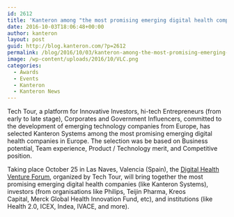 ```yaml
---
id: 2612
title: 'Kanteron among "the most promising emerging digital health companies"'
date: 2016-10-03T18:06:48+00:00
author: kanteron
layout: post
guid: http://blog.kanteron.com/?p=2612
permalink: /blog/2016/10/03/kanteron-among-the-most-promising-emerging-digital-health-companies/
image: /wp-content/uploads/2016/10/VLC.png
categories:
  - Awards
  - Events
  - Kanteron
  - Kanteron News
---
```

Tech Tour, a platform for Innovative Investors, hi-tech Entrepreneurs (from early to late stage), Corporates and Government Influencers, committed to the development of emerging technology companies from Europe, has selected Kanteron Systems among the most promising emerging digital health companies in Europe. The selection was be based on Business potential, Team experience, Product / Technology merit, and Competitive position.

Taking place October 25 in Las Naves, Valencia (Spain), the <a href="http://www.techtour.com/events/view.aspx?events_pages_id=7587" target="_blank">Digital Health Venture Forum</a>, organized by Tech Tour, will bring together the most promising emerging digital health companies (like Kanteron Systems), investors (from organisations like Philips, Teijin Pharma, Kreos Capital, Merck Global Health Innovation Fund, etc), and institutions (like Health 2.0, ICEX, Indea, IVACE, and more).
